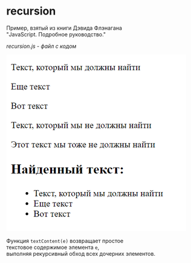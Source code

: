 # recursion

Пример, взятый из книги 
Дэвида Флэнагана   
"JavaScript. Подробное руководство."

*recursion.js - файл с кодом*

![Скришот файла index.html](Screenshot_1.png)

Функция `textContent(e)` возвращает простое   
текстовое содержимое элемента `e`,  
выполняя рекурсивный обход всех дочерних
 элементов.